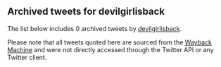 ## Archived tweets for devilgirlisback

The list below includes 0 archived tweets by
[devilgirlisback](https://twitter.com/devilgirlisback).

Please note that all tweets quoted here are sourced from the
[Wayback Machine](https://web.archive.org) and were not directly accessed through the Twitter API or
any Twitter client.

